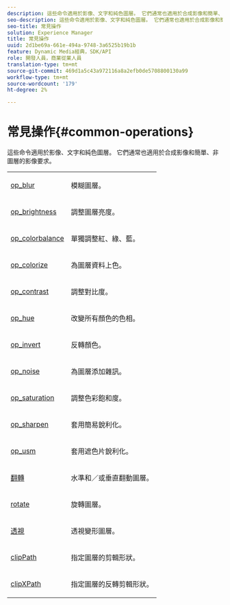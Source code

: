 ```yaml
---
description: 這些命令適用於影像、文字和純色圖層。 它們通常也適用於合成影像和簡單、非圖層的影像要求。
seo-description: 這些命令適用於影像、文字和純色圖層。 它們通常也適用於合成影像和簡單、非圖層的影像要求。
seo-title: 常見操作
solution: Experience Manager
title: 常見操作
uuid: 2d1be69a-661e-494a-9748-3a6525b19b1b
feature: Dynamic Media經典，SDK/API
role: 開發人員，商業從業人員
translation-type: tm+mt
source-git-commit: 469d1a5c43a972116a8a2efb0de5708800130a99
workflow-type: tm+mt
source-wordcount: '179'
ht-degree: 2%

---
```



# 常見操作{#common-operations}

這些命令適用於影像、文字和純色圖層。 它們通常也適用於合成影像和簡單、非圖層的影像要求。

<table id="simpletable_996969D618C94BE8B81FAED512B5B7BA"> 
 <tr class="strow"> 
  <td class="stentry"> <p> <a href="../../../../../../is-api/http-ref/image-serving-api-ref/c-http-protocol-reference/c-command-reference/r-op-blur.md#reference-00638f29e59b49c99f6bba27daf24668" type="reference" format="dita" scope="local"> op_blur</a> </p></td> 
  <td class="stentry"> <p>模糊圖層。 </p></td> 
 </tr> 
 <tr class="strow"> 
  <td class="stentry"> <p> <a href="../../../../../../is-api/http-ref/image-serving-api-ref/c-http-protocol-reference/c-command-reference/r-op-brightness.md#reference-edf79dc41ae5411c80bec3ee3731c58a" type="reference" format="dita" scope="local"> op_brightness</a> </p></td> 
  <td class="stentry"> <p>調整圖層亮度。 </p></td> 
 </tr> 
 <tr class="strow"> 
  <td class="stentry"> <p> <a href="../../../../../../is-api/http-ref/image-serving-api-ref/c-http-protocol-reference/c-command-reference/r-op-colorbalance.md#reference-fb6af4ecf0f842d3adfdda342834a8fd" type="reference" format="dita" scope="local"> op_colorbalance</a> </p></td> 
  <td class="stentry"> <p>單獨調整紅、綠、藍。 </p></td> 
 </tr> 
 <tr class="strow"> 
  <td class="stentry"> <p> <a href="../../../../../../is-api/http-ref/image-serving-api-ref/c-http-protocol-reference/c-command-reference/r-op-colorize.md#reference-50399231d6dc4c15b3ab5b93c32c458a" type="reference" format="dita" scope="local"> op_colorize</a> </p></td> 
  <td class="stentry"> <p>為圖層資料上色。 </p></td> 
 </tr> 
 <tr class="strow"> 
  <td class="stentry"> <p><a href="../../../../../../is-api/http-ref/image-serving-api-ref/c-http-protocol-reference/c-command-reference/r-op-contrast.md#reference-b26dfa9869fd43bebea0fbb8e9fe743d" type="reference" format="dita" scope="local"> op_contrast</a> </p></td> 
  <td class="stentry"> <p>調整對比度。 </p></td> 
 </tr> 
 <tr class="strow"> 
  <td class="stentry"> <p> <a href="../../../../../../is-api/http-ref/image-serving-api-ref/c-http-protocol-reference/c-command-reference/r-op-hue.md#reference-4d97f5e206114db8b09132fd6e55ec00" type="reference" format="dita" scope="local"> op_hue</a> </p></td> 
  <td class="stentry"> <p>改變所有顏色的色相。 </p></td> 
 </tr> 
 <tr class="strow"> 
  <td class="stentry"> <p> <a href="../../../../../../is-api/http-ref/image-serving-api-ref/c-http-protocol-reference/c-command-reference/r-op-invert.md#reference-5e3a8e9882a74a52acfd503cd7987828" type="reference" format="dita" scope="local"> op_invert</a> </p></td> 
  <td class="stentry"> <p>反轉顏色。 </p></td> 
 </tr> 
 <tr class="strow"> 
  <td class="stentry"> <p> <a href="../../../../../../is-api/http-ref/image-serving-api-ref/c-http-protocol-reference/c-command-reference/r-op-noise.md#reference-763c4a890fe24bb6bb5ae9dad4e2da94" type="reference" format="dita" scope="local"> op_noise</a> </p></td> 
  <td class="stentry"> <p>為圖層添加雜訊。 </p></td> 
 </tr> 
 <tr class="strow"> 
  <td class="stentry"> <p> <a href="../../../../../../is-api/http-ref/image-serving-api-ref/c-http-protocol-reference/c-command-reference/r-op-saturation.md#reference-6b7ee05a462f4f01b1fb7108230d90d9" type="reference" format="dita" scope="local"> op_saturation</a> </p></td> 
  <td class="stentry"> <p>調整色彩飽和度。 </p></td> 
 </tr> 
 <tr class="strow"> 
  <td class="stentry"> <p> <a href="../../../../../../is-api/http-ref/image-serving-api-ref/c-http-protocol-reference/c-command-reference/r-op-sharpen.md#reference-c32573230c6140f883efdaa201ea8541" type="reference" format="dita" scope="local"> op_sharpen</a> </p></td> 
  <td class="stentry"> <p>套用簡易銳利化。 </p></td> 
 </tr> 
 <tr class="strow"> 
  <td class="stentry"> <p> <a href="../../../../../../is-api/http-ref/image-serving-api-ref/c-http-protocol-reference/c-command-reference/r-op-usm.md#reference-51ac75adadfe4346ab60953192d0a1aa" type="reference" format="dita" scope="local"> op_usm</a> </p></td> 
  <td class="stentry"> <p>套用遮色片銳利化。 </p></td> 
 </tr> 
 <tr class="strow"> 
  <td class="stentry"> <p> <a href="../../../../../../is-api/http-ref/image-serving-api-ref/c-http-protocol-reference/c-command-reference/r-flip.md#reference-f8568a61b77c41569d382a3147964ce3" type="reference" format="dita" scope="local"> 翻轉</a> </p></td> 
  <td class="stentry"> <p>水準和／或垂直翻動圖層。 </p></td> 
 </tr> 
 <tr class="strow"> 
  <td class="stentry"> <p> <a href="../../../../../../is-api/http-ref/image-serving-api-ref/c-http-protocol-reference/c-command-reference/r-rotate.md#reference-12abb086635546ec9ec2e1a793dc1096" type="reference" format="dita" scope="local"> rotate</a> </p></td> 
  <td class="stentry"> <p>旋轉圖層。 </p></td> 
 </tr> 
 <tr class="strow"> 
  <td class="stentry"> <p> <a href="../../../../../../is-api/http-ref/image-serving-api-ref/c-http-protocol-reference/c-command-reference/r-perspective.md#reference-c941f3bb1eee4dd29abf3824c0b0bc8e" type="reference" format="dita" scope="local"> 透視</a> </p></td> 
  <td class="stentry"> <p>透視變形圖層。 </p></td> 
 </tr> 
 <tr class="strow"> 
  <td class="stentry"> <p> <a href="../../../../../../is-api/http-ref/image-serving-api-ref/c-http-protocol-reference/c-command-reference/r-clippath.md#reference-8139b1b52dc54749b51b109521ddf83d" type="reference" format="dita" scope="local"> clipPath</a> </p></td> 
  <td class="stentry"> <p>指定圖層的剪輯形狀。 </p></td> 
 </tr> 
 <tr class="strow"> 
  <td class="stentry"> <p> <a href="../../../../../../is-api/http-ref/image-serving-api-ref/c-http-protocol-reference/c-command-reference/r-clipxpath.md#reference-17e5e4da3e044943af8f963f58a45f53" type="reference" format="dita" scope="local"> clipXPath</a> </p></td> 
  <td class="stentry"> <p>指定圖層的反轉剪輯形狀。 </p></td> 
 </tr> 
</table>

